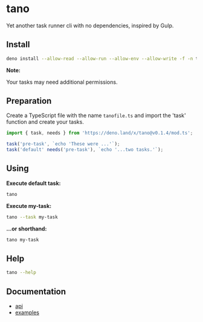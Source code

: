 # tano

Yet another task runner cli with no dependencies, inspired by Gulp.

## Install

```bash
deno install --allow-read --allow-run --allow-env --allow-write -f -n tano --config ./deno.json https://deno.land/x/tano@v0.1.4/tano.ts
```

**Note:**

Your tasks may need additional permissions.

## Preparation

Create a TypeScript file with the name `tanofile.ts` and import the 'task' function and create your tasks.

```TypeScript
import { task, needs } from 'https://deno.land/x/tano@v0.1.4/mod.ts';

task('pre-task', `echo 'These were ...'`);
task('default' needs('pre-task'), `echo '...two tasks.'`);
```

## Using

**Execute default task:**

```bash
tano
```

**Execute my-task:**

```bash
tano --task my-task
```

**...or shorthand:**

```bash
tano my-task
```

## Help

```bash
tano --help
```

## Documentation

- [api](./docs/api.md)
- [examples](./docs/examples.md)
